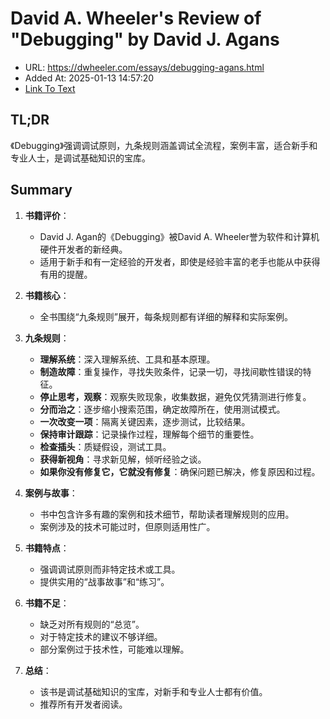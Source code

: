 # David A. Wheeler's Review of "Debugging" by David J. Agans
- URL: https://dwheeler.com/essays/debugging-agans.html
- Added At: 2025-01-13 14:57:20
- [Link To Text](2025-01-13-david-a.-wheeler's-review-of-debugging-by-david-j.-agans_raw.md)

## TL;DR
《Debugging》强调调试原则，九条规则涵盖调试全流程，案例丰富，适合新手和专业人士，是调试基础知识的宝库。

## Summary
1. **书籍评价**：
   - David J. Agan的《Debugging》被David A. Wheeler誉为软件和计算机硬件开发者的新经典。
   - 适用于新手和有一定经验的开发者，即使是经验丰富的老手也能从中获得有用的提醒。

2. **书籍核心**：
   - 全书围绕“九条规则”展开，每条规则都有详细的解释和实际案例。

3. **九条规则**：
   - **理解系统**：深入理解系统、工具和基本原理。
   - **制造故障**：重复操作，寻找失败条件，记录一切，寻找间歇性错误的特征。
   - **停止思考，观察**：观察失败现象，收集数据，避免仅凭猜测进行修复。
   - **分而治之**：逐步缩小搜索范围，确定故障所在，使用测试模式。
   - **一次改变一项**：隔离关键因素，逐步测试，比较结果。
   - **保持审计跟踪**：记录操作过程，理解每个细节的重要性。
   - **检查插头**：质疑假设，测试工具。
   - **获得新视角**：寻求新见解，倾听经验之谈。
   - **如果你没有修复它，它就没有修复**：确保问题已解决，修复原因和过程。

4. **案例与故事**：
   - 书中包含许多有趣的案例和技术细节，帮助读者理解规则的应用。
   - 案例涉及的技术可能过时，但原则适用性广。

5. **书籍特点**：
   - 强调调试原则而非特定技术或工具。
   - 提供实用的“战事故事”和“练习”。

6. **书籍不足**：
   - 缺乏对所有规则的“总览”。
   - 对于特定技术的建议不够详细。
   - 部分案例过于技术性，可能难以理解。

7. **总结**：
   - 该书是调试基础知识的宝库，对新手和专业人士都有价值。
   - 推荐所有开发者阅读。
